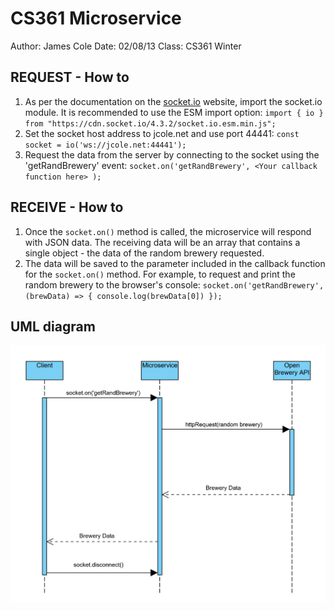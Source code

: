 # CS361 Microservice
Author: James Cole
Date: 02/08/13
Class: CS361 Winter

## REQUEST - How to
1. As per the documentation on the [socket.io](https://socket.io/docs/v4/client-initialization/) website, import the sock<span>et.</span>io module. It is recommended to use the ESM import option: `import { io } from "https://cdn.socket.io/4.3.2/socket.io.esm.min.js";`
2. Set the socket host address to <span>jcole.</span>net and use port 44441: `const socket = io('ws://jcole.net:44441');`
3. Request the data from the server by connecting to the socket using the 'getRandBrewery' event: `socket.on('getRandBrewery', <Your callback function here> );`

## RECEIVE - How to
1. Once the `socket.on()` method is called, the microservice will respond with JSON data. The receiving data will be an array that contains a single object - the data of the random brewery requested.
2. The data will be saved to the parameter included in the callback function for the `socket.on()` method. For example, to request and print the random brewery to the browser's console: `socket.on('getRandBrewery', (brewData) => { console.log(brewData[0]) });`

## UML diagram
![Sequence diagram](UML.png)